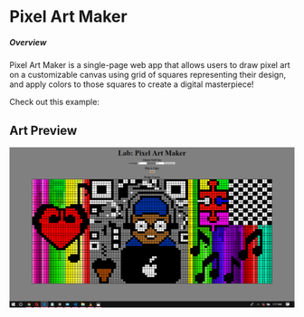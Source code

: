 # Pixel Art Maker 

##### Overview

Pixel Art Maker is a single-page web app that allows users to draw pixel art on a customizable canvas using grid of squares representing their design, and apply colors to those squares to create a digital masterpiece! 

Check out this example:

## Art Preview

![Preview Work](ArtOriginal.png)
